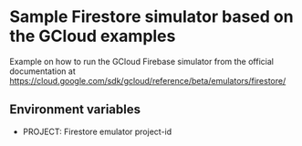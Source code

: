 # Sample Firestore simulator based on the GCloud examples

Example on how to run the GCloud Firebase simulator from the official
documentation at https://cloud.google.com/sdk/gcloud/reference/beta/emulators/firestore/

## Environment variables

- PROJECT: Firestore emulator project-id

